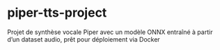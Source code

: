 # piper-tts-project
Projet de synthèse vocale Piper avec un modèle ONNX entraîné à partir d’un dataset audio, prêt pour déploiement via Docker

